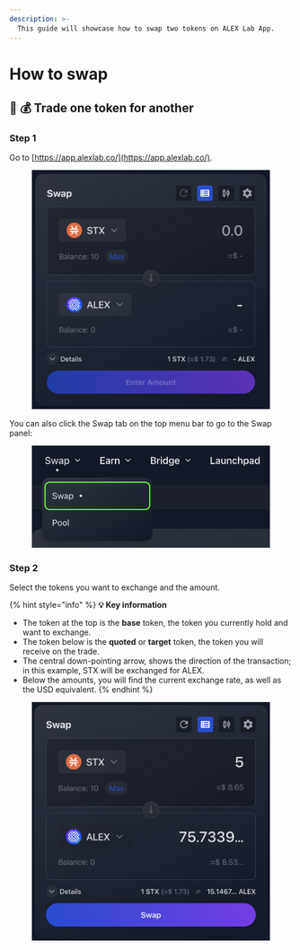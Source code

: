 ```yaml
---
description: >-
  This guide will showcase how to swap two tokens on ALEX Lab App.
---
```


# How to swap

## :currency_exchange: :moneybag: Trade one token for another 

### Step 1

Go to [https://app.alexlab.co/](https://app.alexlab.co/).

<figure><img src="../../.gitbook/assets/token-swaps/1-swap-panel.png" alt=""><figcaption></figcaption></figure>

You can also click the Swap tab on the top menu bar to go to the Swap panel:

<figure><img src="../../.gitbook/assets/token-swaps/1-swap-tab.png" alt=""><figcaption></figcaption></figure>

### Step 2

Select the tokens you want to exchange and the amount.

{% hint style="info" %}
**:bulb: Key information**

- The token at the top is the **base** token, the token you currently hold and want to exchange.
- The token below is the **quoted** or **target** token, the token you will receive on the trade.
- The central down-pointing arrow, shows the direction of the transaction; in this example, STX will be exchanged for ALEX.
- Below the amounts, you will find the current exchange rate, as well as the USD equivalent.
{% endhint %}

<figure><img src="../../.gitbook/assets/token-swaps/2-enter-amount.png" alt=""><figcaption></figcaption></figure>
